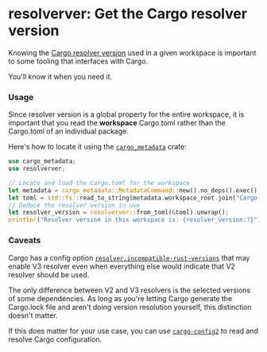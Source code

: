 # resolverver: Get the Cargo resolver version

Knowing the [Cargo resolver version](https://doc.rust-lang.org/cargo/reference/resolver.html#resolver-versions)
used in a given workspace is important to some tooling that interfaces with Cargo.

You'll know it when you need it.

### Usage

Since resolver version is a global property for the entire workspace,
it is important that you read the **workspace** Cargo.toml rather than
the Cargo.toml of an individual package.

Here's how to locate it using the [`cargo_metadata`](https://crates.io/crates/cargo_metadata) crate:

```rust
use cargo_metadata;
use resolverver;

// Locate and load the Cargo.toml for the workspace
let metadata = cargo_metadata::MetadataCommand::new().no_deps().exec().unwrap();
let toml = std::fs::read_to_string(metadata.workspace_root.join("Cargo.toml")).unwrap();
// Deduce the resolver version in use
let resolver_version = resolverver::from_toml(&toml).unwrap();
println!("Resolver version in this workspace is: {resolver_version:?}");
```

### Caveats

Cargo has a config option [`resolver.incompatible-rust-versions`](https://doc.rust-lang.org/cargo/reference/config.html#resolverincompatible-rust-versions)
that may enable V3 resolver even when everything else would indicate that V2 resolver should be used.

The only difference between V2 and V3 resolvers is the selected versions of some dependencies.
As long as you're letting Cargo generate the Cargo.lock file and aren't doing version resolution yourself,
this distinction doesn't matter.

If this does matter for your use case, you can use [`cargo-config2`](https://crates.io/crates/cargo-config2)
to read and resolve Cargo configuration.